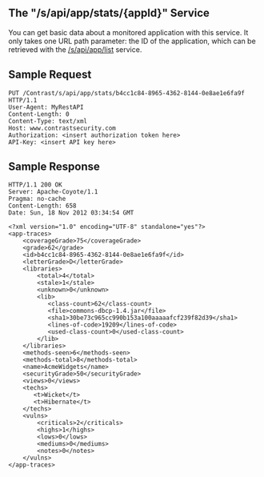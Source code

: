 <!--
title: "Get Basic Application Data"
description: "Information on how to get basic data on a monitored application"
tags: "tools basic data API v1 sample"
-->

## The "/s/api/app/stats/{appld}" Service

You can get basic data about a monitored application with this service. It only takes one URL path parameter: the ID of the application, which can be retrieved with the [/s/api/app/list](tools-apiapps.html#monitor) service.

## Sample Request

```
PUT /Contrast/s/api/app/stats/b4cc1c84-8965-4362-8144-0e8ae1e6fa9f HTTP/1.1
User-Agent: MyRestAPI
Content-Length: 0
Content-Type: text/xml
Host: www.contrastsecurity.com
Authorization: <insert authorization token here>
API-Key: <insert API key here>
```

## Sample Response

```
HTTP/1.1 200 OK
Server: Apache-Coyote/1.1
Pragma: no-cache
Content-Length: 658
Date: Sun, 18 Nov 2012 03:34:54 GMT

<?xml version="1.0" encoding="UTF-8" standalone="yes"?>
<app-traces>
    <coverageGrade>75</coverageGrade>
    <grade>62</grade>
    <id>b4cc1c84-8965-4362-8144-0e8ae1e6fa9f</id>
    <letterGrade>D</letterGrade>
    <libraries>
        <total>4</total>
        <stale>1</stale>
        <unknown>0</unknown>
        <lib>
           <class-count>62</class-count>
           <file>commons-dbcp-1.4.jar</file>
           <sha1>30be73c965cc990b153a100aaaaafcf239f82d39</sha1>
           <lines-of-code>19209</lines-of-code>
           <used-class-count>0</used-class-count>
        </lib>
    </libraries>
    <methods-seen>6</methods-seen>
    <methods-total>8</methods-total>
    <name>AcmeWidgets</name>
    <securityGrade>50</securityGrade>
    <views>0</views>
    <techs>
       <t>Wicket</t>
       <t>Hibernate</t>
    </techs>
    <vulns>
        <criticals>2</criticals>
        <highs>1</highs>
        <lows>0</lows>
        <mediums>0</mediums>
        <notes>0</notes>
    </vulns>
</app-traces>
```
